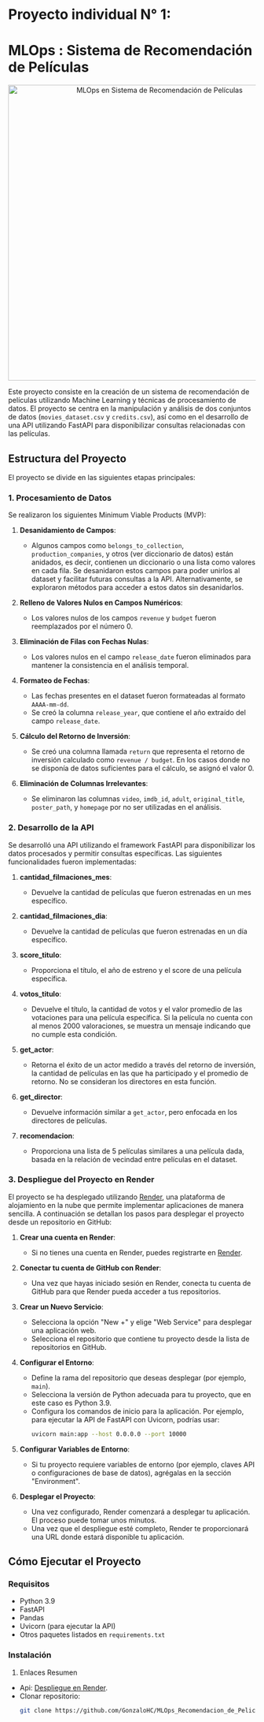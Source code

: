 # **Proyecto individual N° 1:**
# MLOps : Sistema de Recomendación de Películas

<div align="center">
  <img src="image.png" alt="MLOps en Sistema de Recomendación de Películas" width="600">
</div>


Este proyecto consiste en la creación de un sistema de recomendación de películas utilizando Machine Learning y técnicas de procesamiento de datos. El proyecto se centra en la manipulación y análisis de dos conjuntos de datos (`movies_dataset.csv` y `credits.csv`), así como en el desarrollo de una API utilizando FastAPI para disponibilizar consultas relacionadas con las películas.

## Estructura del Proyecto

El proyecto se divide en las siguientes etapas principales:

### 1. Procesamiento de Datos

Se realizaron los siguientes Minimum Viable Products (MVP):

1. **Desanidamiento de Campos**: 
   - Algunos campos como `belongs_to_collection`, `production_companies`, y otros (ver diccionario de datos) están anidados, es decir, contienen un diccionario o una lista como valores en cada fila. Se desanidaron estos campos para poder unirlos al dataset y facilitar futuras consultas a la API. Alternativamente, se exploraron métodos para acceder a estos datos sin desanidarlos.

2. **Relleno de Valores Nulos en Campos Numéricos**:
   - Los valores nulos de los campos `revenue` y `budget` fueron reemplazados por el número 0.

3. **Eliminación de Filas con Fechas Nulas**:
   - Los valores nulos en el campo `release_date` fueron eliminados para mantener la consistencia en el análisis temporal.

4. **Formateo de Fechas**:
   - Las fechas presentes en el dataset fueron formateadas al formato `AAAA-mm-dd`.
   - Se creó la columna `release_year`, que contiene el año extraído del campo `release_date`.

5. **Cálculo del Retorno de Inversión**:
   - Se creó una columna llamada `return` que representa el retorno de inversión calculado como `revenue / budget`. En los casos donde no se disponía de datos suficientes para el cálculo, se asignó el valor 0.

6. **Eliminación de Columnas Irrelevantes**:
   - Se eliminaron las columnas `video`, `imdb_id`, `adult`, `original_title`, `poster_path`, y `homepage` por no ser utilizadas en el análisis.

### 2. Desarrollo de la API

Se desarrolló una API utilizando el framework FastAPI para disponibilizar los datos procesados y permitir consultas específicas. Las siguientes funcionalidades fueron implementadas:

1. **cantidad_filmaciones_mes**:
   - Devuelve la cantidad de películas que fueron estrenadas en un mes específico.

2. **cantidad_filmaciones_dia**:
   - Devuelve la cantidad de películas que fueron estrenadas en un día específico.

3. **score_titulo**:
   - Proporciona el título, el año de estreno y el score de una película específica.

4. **votos_titulo**:
   - Devuelve el título, la cantidad de votos y el valor promedio de las votaciones para una película específica. Si la película no cuenta con al menos 2000 valoraciones, se muestra un mensaje indicando que no cumple esta condición.

5. **get_actor**:
   - Retorna el éxito de un actor medido a través del retorno de inversión, la cantidad de películas en las que ha participado y el promedio de retorno. No se consideran los directores en esta función.

6. **get_director**:
   - Devuelve información similar a `get_actor`, pero enfocada en los directores de películas.

7. **recomendacion**:
   - Proporciona una lista de 5 películas similares a una película dada, basada en la relación de vecindad entre películas en el dataset.

### 3. Despliegue del Proyecto en Render

El proyecto se ha desplegado utilizando [Render](https://render.com/), una plataforma de alojamiento en la nube que permite implementar aplicaciones de manera sencilla. A continuación se detallan los pasos para desplegar el proyecto desde un repositorio en GitHub:

1. **Crear una cuenta en Render**:
   - Si no tienes una cuenta en Render, puedes registrarte en [Render](https://render.com/).

2. **Conectar tu cuenta de GitHub con Render**:
   - Una vez que hayas iniciado sesión en Render, conecta tu cuenta de GitHub para que Render pueda acceder a tus repositorios.

3. **Crear un Nuevo Servicio**:
   - Selecciona la opción "New +" y elige "Web Service" para desplegar una aplicación web.
   - Selecciona el repositorio que contiene tu proyecto desde la lista de repositorios en GitHub.

4. **Configurar el Entorno**:
   - Define la rama del repositorio que deseas desplegar (por ejemplo, `main`).
   - Selecciona la versión de Python adecuada para tu proyecto, que en este caso es Python 3.9.
   - Configura los comandos de inicio para la aplicación. Por ejemplo, para ejecutar la API de FastAPI con Uvicorn, podrías usar:
     ```bash
     uvicorn main:app --host 0.0.0.0 --port 10000
     ```

5. **Configurar Variables de Entorno**:
   - Si tu proyecto requiere variables de entorno (por ejemplo, claves API o configuraciones de base de datos), agrégalas en la sección "Environment".

6. **Desplegar el Proyecto**:
   - Una vez configurado, Render comenzará a desplegar tu aplicación. El proceso puede tomar unos minutos.
   - Una vez que el despliegue esté completo, Render te proporcionará una URL donde estará disponible tu aplicación.


## Cómo Ejecutar el Proyecto

### Requisitos

- Python 3.9
- FastAPI
- Pandas
- Uvicorn (para ejecutar la API)
- Otros paquetes listados en `requirements.txt`

### Instalación

1. Enlaces Resumen

- Api: [Despliegue en Render](https://mlops-recomendacion-de-peliculas-14.onrender.com/docs).
- Clonar repositorio:
   ```bash
   git clone https://github.com/GonzaloHC/MLOps_Recomendacion_de_Peliculas.git

